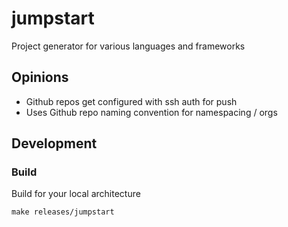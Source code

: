 # jumpstart

Project generator for various languages and frameworks

## Opinions

- Github repos get configured with ssh auth for push
- Uses Github repo naming convention for namespacing / orgs

## Development

### Build

Build for your local architecture

```
make releases/jumpstart
```
